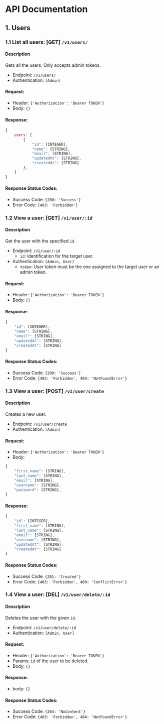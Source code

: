 # API Documentation
## 1. Users
### 1.1 List all users: [GET] `/v1/users/`
#### Description
Gets all the users. Only accepts admin tokens.
- Endpoint: `/v1/users/`
- Authentication: `[Admin]`

#### Request:
- Header: `{'Authorization': 'Bearer TOKEN'}`
- Body: `{}`

#### Response:
```javascript
{
    users: [
        {
            "id": [INTEGER],
            "name": [STRING],
            "email": [STRING],
            "updatedAt": [STRING],
            "createdAt": [STRING]
        },
    ]
}
```
#### Response Status Codes:
- Success Code: `{200: 'Success'}`
- Error Code: `{403: 'Forbidden'}`

### 1.2 View a user: [GET] `/v1/user/:id`
#### Description
Get the user with the specified `id`.
- Endpoint: `/v1/user/:id`
    - `id`: identification for the target user.
- Authentication: `[Admin, User]`
    - `token`: User token must be the one assigned to the target user or an admin token.

#### Request:
- Header: `{'Authorization': 'Bearer TOKEN'}`
- Body: `{}`

#### Response:
```javascript
{
    "id": [INTEGER],
    "name": [STRING],
    "email": [STRING],
    "updatedAt": [STRING],
    "createdAt": [STRING]
}
```
#### Response Status Codes:
- Success Code: `{200: 'Success'}`
- Error Code: `{403: 'Forbidden', 404: 'NotFoundError'}`

### 1.3 View a user: [POST] `/v1/user/create`
#### Description
Creates a new user.
- Endpoint: `/v1/user/create`
- Authentication: `[Admin]`

#### Request:
- Header: `{'Authorization': 'Bearer TOKEN'}`
- Body:
```javascript
{
    "first_name": [STRING],
    "last_name": [STRING],
    "email": [STRING],
    "username": [STRING],
    "password": [STRING],
}
```

#### Response:
```javascript
{
    "id": [INTEGER],
    "first_name": [STRING],
    "last_name": [STRING],
    "email": [STRING],
    "username": [STRING],
    "updatedAt": [STRING],
    "createdAt": [STRING]
}
```
#### Response Status Codes:
- Success Code: `{201: 'Created'}`
- Error Code: `{403: 'Forbidden', 409: 'ConflictError'}`

### 1.4 View a user: [DEL] `/v1/user/delete/:id`
#### Description
Deletes the user with the given `id`.
- Endpoint: `/v1/user/delete/:id`
- Authentication: `[Admin, User]`

#### Request:
- Header: `{'Authorization': 'Bearer TOKEN'}`
- Params: `id` of the user to be deleted.
- Body: `{}`

#### Response:
- body: `{}`
#### Response Status Codes:
- Success Code: `{204: 'NoContent'}`
- Error Code: `{403: 'Forbidden', 404: 'NotFoundError'}`
